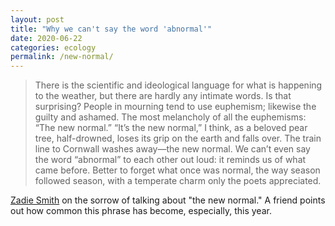 ```yaml
---
layout: post
title: "Why we can't say the word 'abnormal'"
date: 2020-06-22
categories: ecology
permalink: /new-normal/
---
```


> There is the scientific and ideological language for what is happening to the weather, but there are hardly any intimate words. Is that surprising? People in mourning tend to use euphemism; likewise the guilty and ashamed. The most melancholy of all the euphemisms: “The new normal.” “It’s the new normal,” I think, as a beloved pear tree, half-drowned, loses its grip on the earth and falls over. The train line to Cornwall washes away—the new normal. We can’t even say the word “abnormal” to each other out loud: it reminds us of what came before. Better to forget what once was normal, the way season followed season, with a temperate charm only the poets appreciated.

[Zadie Smith](https://www.nybooks.com/articles/2014/04/03/elegy-countrys-seasons/) on the sorrow of talking about "the new normal." A friend points out how common this phrase has become, especially, this year.